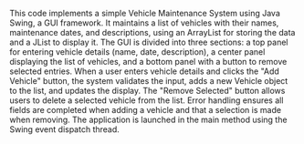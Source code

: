This code implements a simple Vehicle Maintenance System using Java Swing, a GUI framework. It maintains a list of vehicles with their names, maintenance dates, and descriptions, using an ArrayList for storing the data and a JList to display it. The GUI is divided into three sections: a top panel for entering vehicle details (name, date, description), a center panel displaying the list of vehicles, and a bottom panel with a button to remove selected entries. When a user enters vehicle details and clicks the "Add Vehicle" button, the system validates the input, adds a new Vehicle object to the list, and updates the display. The "Remove Selected" button allows users to delete a selected vehicle from the list. Error handling ensures all fields are completed when adding a vehicle and that a selection is made when removing. The application is launched in the main method using the Swing event dispatch thread.
